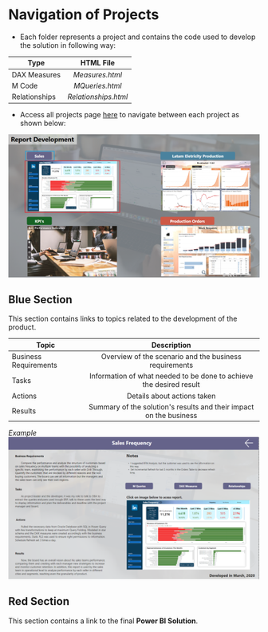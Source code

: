 # Navigation of Projects
+ Each folder represents a project and contains the code used to develop the solution in following way:

| Type | HTML File |
| ------------- |:-------------:|
| DAX Measures | *Measures.html* |
| M Code | *MQueries.html* |
| Relationships | *Relationships.html* |
+ Access all projects page [here]([https://app.powerbi.com/groups/me/reports/b92fc1e6-4e92-49a7-ad36-5a65e9c89d97/ReportSection6e052260e06c02d97820](https://app.powerbi.com/view?r=eyJrIjoiYWMwYmNlZWQtODU5OS00NTk4LWE1ODctZjU5MzRlZGI0NDdlIiwidCI6IjExOTYzNmE2LThlMWYtNGEzOC1hMTkxLTNkNjZlNWY5MTkzMiJ9)) to navigate between each project as shown below:

![Project Navigation](./Navigation%20Projects.png)




## Blue Section
This section contains links to topics related to the development of the product.

| Topic | Description |
| ------------- |:-------------:|
| Business Requirements | Overview of the scenario and the business requirements |
| Tasks | Information of what needed to be done to achieve the desired result |
| Actions | Details about actions taken |
| Results | Summary of the solution's results and their impact on the business |

*Example*
![Example of Project Topics](./Project%20Topics%20Example.png)

## Red Section
This section contains a link to the final **Power BI Solution**.
